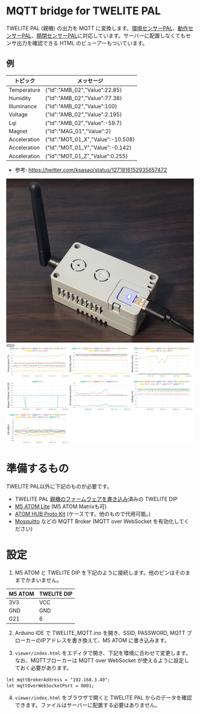 # MQTT bridge for TWELITE PAL
TWELITE PAL (親機) の出力を MQTT に変換します。[環境センサーPAL](https://mono-wireless.com/jp/products/twelite-pal/sense/amb-pal.html)、[動作センサーPAL](https://mono-wireless.com/jp/products/twelite-pal/sense/motion-pal.html)、[開閉センサーPAL](https://mono-wireless.com/jp/products/twelite-pal/sense/openclose-pal.html)に対応しています。サーバーに配置しなくてもセンサ出力を確認できる HTML のビューアーもついています。

## 例
|トピック|メッセージ|
|---|---|
|Temperature|{"Id":"AMB_02","Value":22.85}|
|Humidity|{"Id":"AMB_02","Value":77.38}|
|Illuminance|{"Id":"AMB_02","Value":100}|
|Voltage|{"Id":"AMB_02","Value":2.195}|
|Lqi|{"Id":"AMB_02","Value":-59.7}|
|Magnet|{"Id":"MAG_01","Value":2}|
|Acceleration|{"Id":"MOT_01_X","Value":-10.508}|
|Acceleration|{"Id":"MOT_01_Y","Value":-0.142}|
|Acceleration|{"Id":"MOT_01_Z","Value":0.255}|

- 参考: https://twitter.com/ksasao/status/1271816152935657472

![外観](bridge.jpg)
![ブラウザの表示イメージ](viewer.png)

# 準備するもの
TWELITE PAL以外に下記のものが必要です。

- TWELITE PAL [親機のファームウェアを書き込み](https://mono-wireless.com/jp/products/TWE-APPS/App_pal/parent.html)済みの TWELITE DIP
- [M5 ATOM Lite](https://www.switch-science.com/catalog/6262/) (M5 ATOM Matrixも可)
- [ATOM HUB Proto Kit](https://m5stack.com/products/atom-hub-proto-kit) (ケースです。他のもので代用可能。)
- [Mosquitto](https://www.google.com/search?q=Mosquitto+mqtt&ie=&oe=) などの MQTT Broker (MQTT over WebSocket を有効化してください)

# 設定
1. M5 ATOM と TWELITE DIP を下記のように接続します。他のピンはそのままでかまいません。

|M5 ATOM|TWELITE DIP|
|---|---|
|3V3|VCC|
|GND|GND|
|G21|6|

2. Arduino IDE で TWELITE_MQTT.ino を開き、SSID, PASSWORD, MQTT ブローカーのIPアドレスを書き換えて、M5 ATOM に書き込みます。

3. ```viewer/index.html``` をエディタで開き、下記を環境に合わせて変更します。なお、MQTTブローカーは MQTT over WebSocket が使えるように設定しておく必要があります。
```
let mqttBrokerAddress = "192.168.3.40";
let mqttOverWebSocketPort = 8001;
```

4. ```viewer/index.html``` をブラウザで開くと TWELITE PAL からのデータを確認できます。ファイルはサーバーに配置する必要はありません。
